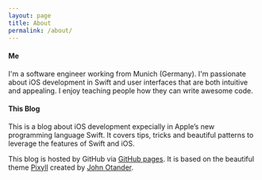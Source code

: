 ```yaml
---
layout: page
title: About
permalink: /about/
---
```


#### Me

I'm a software engineer working from Munich (Germany). I'm passionate about iOS development in Swift and user interfaces that are both intuitive and appealing. I enjoy teaching people how they can write awesome code. 


#### This Blog

This is a blog about iOS development expecially in Apple’s new programming language Swift.
It covers tips, tricks and beautiful patterns to leverage the features of Swift and iOS.

This blog is hosted by GitHub via [GitHub pages](https://pages.github.com). It is based on the beautiful theme [Pixyll](http://pixyll.com) created by [John Otander](http://johnotander.com).